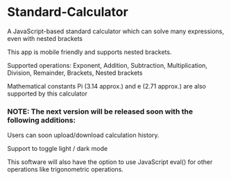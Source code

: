 # Standard-Calculator
A JavaScript-based standard calculator which can solve many expressions, even with nested brackets

This app is mobile friendly and supports nested brackets.

Supported operations: Exponent, Addition, Subtraction, Multiplication, Division, Remainder, Brackets, Nested brackets

Mathematical constants Pi (3.14 approx.) and e (2.71 approx.) are also supported by this calculator

### NOTE: The next version will be released soon with the following additions:

Users can soon upload/download calculation history.

Support to toggle light / dark mode

This software will also have the option to use JavaScript eval() for other operations like trigonometric operations.
